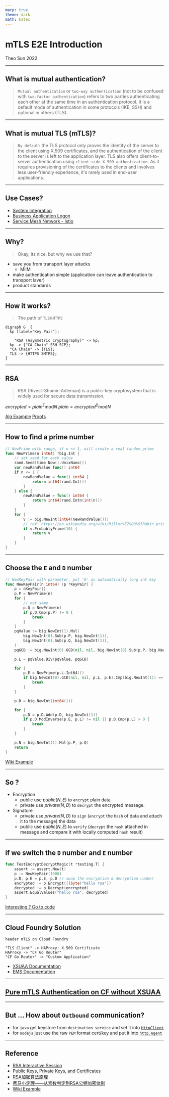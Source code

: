 ```yaml
---
marp: true
theme: dark
math: katex
---
```


# mTLS E2E Introduction

Theo Sun
2022


---

## What is mutual authentication?

> `Mutual authentication` or `two-way authentication` (not to be confused with `two-factor authentication`) refers to two parties authenticating each other at the same time in an authentication protocol. It is a default mode of authentication in some protocols (IKE, SSH) and optional in others (TLS).

---

## What is mutual TLS (mTLS)?

> `By default` the TLS protocol only proves the identity of the server to the client using X.509 certificates, and the authentication of the client to the server is left to the application layer. TLS also offers client-to-server authentication using `client-side X.509 authentication`. As it requires provisioning of the certificates to the clients and involves less user-friendly experience, it's rarely used in end-user applications.

---

## Use Cases?

- [System Integration](https://blogs.sap.com/2020/02/24/client-certificate-based-authentication-in-sap-cpi/)
- [Business Application Logon](https://help.sap.com/doc/f6aa88606e0d42b4a5f1edf9272548f8/2102/en-US/Security_Guide.pdf)
- [Service Mesh Network - Istio](https://istio.io/latest/docs/concepts/security/)

---

## Why?

> Okay, its nice, but why we use that?

- save you from transport layer attacks
  - MIIM
- make authentication simple (application can leave authentication to transport laver)
- product standards

---

## How it works?

> The path of `TLS`/`HTTPS`

```graphviz
digraph G  {
  kp [label="Key Pair"];
  
	"RSA (Asymmetric cryptography)" -> kp;
  kp -> {"CA Chain" SSH SCP};
  "CA Chain" -> {TLS};
  TLS -> {HTTPS SMTPS};
}
```


---

## RSA

> RSA (Rivest–Shamir–Adleman) is a public-key cryptosystem that is widely used for secure data transmission.

$encrypted=plain^E\mathrm{mod}N$
$plain=encrypted^D\mathrm{mod}N$

[Alg Example](https://en.wikipedia.org/wiki/RSA_(cryptosystem)#Example)
[Proofs](https://en.wikipedia.org/wiki/RSA_(cryptosystem)#Proofs_of_correctness)

---

## How to find a prime number

```go
// NewPrime with range, if n <= 1, will create a real random prime
func NewPrime(n int64) *big.Int {
	// set seed for each value
	rand.Seed(time.Now().UnixNano())
	var newRandValue func() int64
	if n <= 1 {
		newRandValue = func() int64 {
			return int64(rand.Int())
		}
	} else {
		newRandValue = func() int64 {
			return int64(rand.Intn(int(n)))
		}
	}
	for {
		v := big.NewInt(int64(newRandValue()))
		// ref: https://en.wikipedia.org/wiki/Miller%E2%80%93Rabin_primality_test
		if v.ProbablyPrime(10) {
			return v
		}
	}
}
```

---

## Choose the `E` and `D` number

```go
// NewKeyPair with parameter, put '0' as automatically long int key
func NewKeyPair(n int64) (p *KeyPair) {
	p = &KeyPair{}
	p.P = NewPrime(n)
	for {
		// not same
		p.Q = NewPrime(n)
		if p.Q.Cmp(p.P) != 0 {
			break
		}
	}
	pqValue := big.NewInt(1).Mul(
		big.NewInt(0).Sub(p.P, big.NewInt(1)),
		big.NewInt(0).Sub(p.Q, big.NewInt(1)),
	)
	pqGCD := big.NewInt(0).GCD(nil, nil, big.NewInt(0).Sub(p.P, big.NewInt(1)), big.NewInt(0).Sub(p.Q, big.NewInt(1)))

	p.L = pqValue.Div(pqValue, pqGCD)

	for {
		p.E = NewPrime(p.L.Int64())
		if big.NewInt(0).GCD(nil, nil, p.L, p.E).Cmp(big.NewInt(1)) == 0 {
			break
		}
	}

	p.D = big.NewInt(int64(1))

	for {
		p.D = p.D.Add(p.D, big.NewInt(1))
		if p.D.ModInverse(p.E, p.L) != nil || p.D.Cmp(p.L) > 0 {
			break
		}
	}

	p.N = big.NewInt(1).Mul(p.P, p.Q)
	return
}
```

[Wiki Example](https://en.wikipedia.org/wiki/RSA_(cryptosystem)#Example)

---

## So ?

- Encryption
  - public use $public(N, E)$ to `encrypt` plain data
  - private use $private(N, D)$ to `decrypt` the encrypted message.
- Signature
  - private use $private(N, D)$ to `sign` (`encrypt` the `hash` of data and attach it to the message) the data 
  - public use $public(N, E)$ to `verify` (`decrypt` the `hash` attached in message and compare it with locally computed `hash` result)


---

## if we switch the `D` number and `E` number

```go
func TestEncryptDecryptMagic(t *testing.T) {
	assert := assert.New(t)
	p := NewKeyPair(1000)
	p.D, p.E = p.E, p.D // swap the encryption & decryption number
	encrypted := p.Encrypt([]byte("hello rsa"))
	decrypted := p.Decrypt(encrypted)
	assert.EqualValues("hello rsa", decrypted)
}
```

[Interesting ? Go to code](https://github.dev/Soontao/rsa-interactive-session)

---

## Cloud Foundry Solution


```plantuml
header mTLS on Cloud Foundry

"TLS Client" -> HAProxy: X.509 Certificate
HAProxy -> "CF Go Router"
"CF Go Router" -> "Custom Application"
```


- [XSUAA Documentation](https://github.wdf.sap.corp/CPSecurity/xsuaa/blob/master/architecture/authentication/api/X.509.MD#solution-outline-for-certificate-forwarding)
- [EMS Documentation](https://wiki.wdf.sap.corp/wiki/pages/viewpage.action?pageId=2585948865)

---

## [Pure mTLS Authentication on CF without XSUAA](https://github.tools.sap/I337313/mtls-example)

---

## But ... How about `Outbound` communication?

- for `java` get keystore from `destination service` and set it into [`HttpClient`](https://www.javadoc.io/doc/org.apache.httpcomponents/httpclient/4.5.9/org/apache/http/impl/client/HttpClientBuilder.html#setSslcontext(javax.net.ssl.SSLContext))
- for `nodejs` just use the raw `PEM` format cert/key and put it into [`http.Agent`](https://nodejs.org/api/tls.html#tlscreatesecurecontextoptions)

---

## Reference

- [RSA Interactive Session](https://github.com/Soontao/rsa-interactive-session)
- [Public Keys, Private Keys, and Certificates](https://docs.oracle.com/cd/E19509-01/820-3503/ggbgc/index.html)
- [RSA加密算法原理](https://blog.csdn.net/a745233700/article/details/102341542)
- [费马小定理——从素数判定到RSA公钥加密体制](https://blog.csdn.net/wang_yi_wen/article/details/8954079)
- [Wiki Example](https://en.wikipedia.org/wiki/RSA_(cryptosystem)#Example)
